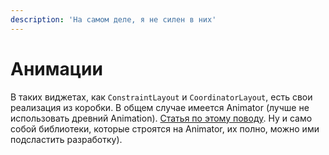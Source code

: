 ```yaml
---
description: 'На самом деле, я не силен в них'
---
```


# Анимации

В таких виджетах, как `ConstraintLayout` и `CoordinatorLayout`, есть свои реализация из коробки. В общем случае имеется Animator \(лучше не использовать древний Animation\). [Статья по этому поводу](https://habr.com/ru/company/livetyping/blog/274135). Ну и само собой библиотеки, которые строятся на Animator, их полно, можно ими подсластить разработку\).


